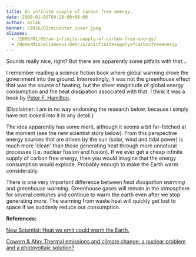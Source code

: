 ```yaml
---
title: An infinite supply of carbon free energy.
date: 2009-01-05T04:28:00+00:00
author: aslak
banner: /2016/02/mindstar_cover.jpeg
aliases:
  - /2009/01/05/an-infinite-supply-of-carbon-free-energy/
  - /Home/Miscellaneous-Debris/aninfinitesupplyofcarbonfreeenergy
---
```

Sounds really nice, right? But there are apparently some pitfalls with that...
<!--more-->
I remember reading a science fiction book where global warming drove the government into the ground. Interrestingly, it was not the greenhouse effect that was the source of heating, but the sheer magnitude of global energy consumption and the heat dissipation associated with that. I think it was a book by [Peter F. Hamilton](http://www.peterfhamilton.co.uk/).

(Disclaimer: i am in no way endorsing the research below, because i simply have not looked into it in any detail.)

The idea apparently has some merit, although it seems a bit far-fetched at the moment (see the new scientist story below). From this perspective energy sources that are driven by the sun (solar, wind and tidal power) is much more 'clean' than those generating heat through more unnatural processes (i.e. nuclear fission and fusion). If we ever get a cheap infinite supply of carbon free energy, then you would imagine that the energy consumption would explode. Probably enough to make the Earth warm considerably.

There is one very important difference between _heat dissipation warming_ and _greenhouse warming_. Greenhouse gases will remain in the atmosphere for several centuries and continue to warm the earth even after we stop generating more. The warming from waste heat will quickly get lost to space if we suddenly reduce our consumption.

**References:**

[New Scientist: Heat we emit could warm the Earth.](http://www.newscientist.com/article/mg20026845.200-heat-we-emit-could-warm-the-earth.html)

[Cowern & Ahn: Thermal emissions and climate change: a nuclear problem and a photovoltaic solution?](http://arxiv.org/abs/0811.0476)

